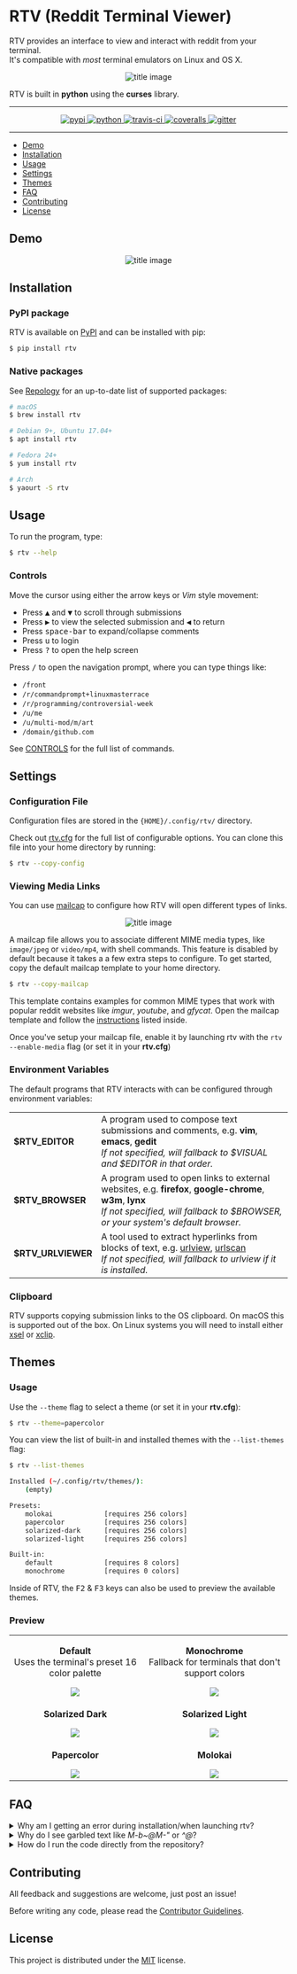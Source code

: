 # RTV (Reddit Terminal Viewer)

RTV provides an interface to view and interact with reddit from your terminal.<br/>
It's compatible with *most* terminal emulators on Linux and OS X.

<p align="center">
<img alt="title image" src="resources/title_image.png"/>
</p>

RTV is built in **python** using the **curses** library.

---

<p align="center">
  <a href="https://pypi.python.org/pypi/rtv/">
    <img alt="pypi" src="https://img.shields.io/pypi/v/rtv.svg?label=version"/>
  </a>
  <a href="https://pypi.python.org/pypi/rtv/">
    <img alt="python" src="https://img.shields.io/badge/python-2.7%2C%203.6-blue.svg"/>
  </a>
  <a href="https://travis-ci.org/michael-lazar/rtv">
    <img alt="travis-ci" src="https://travis-ci.org/michael-lazar/rtv.svg?branch=master"/>
  </a>
  <a href="https://coveralls.io/github/michael-lazar/rtv?branch=master">
    <img alt="coveralls" src="https://coveralls.io/repos/michael-lazar/rtv/badge.svg?branch=master&service=github"/>
  </a>
  <a href="https://gitter.im/michael-lazar/rtv">
    <img alt="gitter" src="https://img.shields.io/gitter/room/michael-lazar/rtv.js.svg"/>
  </a>
</p>

---

* [Demo](#demo)  
* [Installation](#installation)  
* [Usage](#usage)  
* [Settings](#settings)
* [Themes](#themes)
* [FAQ](#faq)  
* [Contributing](#contributing)  
* [License](#license)  

## Demo

<p align="center">
<img alt="title image" src="resources/demo.gif"/>
</p>

## Installation

### PyPI package

RTV is available on [PyPI](https://pypi.python.org/pypi/rtv/) and can be installed with pip:

```bash
$ pip install rtv
```

### Native packages

See [Repology](https://repology.org/metapackage/rtv/information) for an up-to-date list of supported packages:

```bash
# macOS
$ brew install rtv

# Debian 9+, Ubuntu 17.04+
$ apt install rtv

# Fedora 24+
$ yum install rtv

# Arch
$ yaourt -S rtv
```

## Usage

To run the program, type:

```bash
$ rtv --help
```

### Controls

Move the cursor using either the arrow keys or *Vim* style movement:

- Press <kbd>▲</kbd> and <kbd>▼</kbd> to scroll through submissions
- Press <kbd>▶</kbd> to view the selected submission and <kbd>◀</kbd> to return
- Press <kbd>space-bar</kbd> to expand/collapse comments
- Press <kbd>u</kbd> to login
- Press <kbd>?</kbd> to open the help screen

Press <kbd>/</kbd> to open the navigation prompt, where you can type things like:

- ``/front``
- ``/r/commandprompt+linuxmasterrace``
- ``/r/programming/controversial-week``
- ``/u/me``
- ``/u/multi-mod/m/art``
- ``/domain/github.com``

See [CONTROLS](https://github.com/michael-lazar/rtv/blob/master/CONTROLS.rst) for the full list of commands.

## Settings

### Configuration File

Configuration files are stored in the ``{HOME}/.config/rtv/`` directory.

Check out [rtv.cfg](https://github.com/michael-lazar/rtv/blob/master/rtv/templates/rtv.cfg) for the full list of configurable options. You can clone this file into your home directory by running:

```bash
$ rtv --copy-config
```

### Viewing Media Links

You can use [mailcap](https://en.wikipedia.org/wiki/Media_type#Mailcap) to configure how RTV will open different types of links.

<p align="center">
<img alt="title image" src="resources/mailcap.gif"/>
</p>

A mailcap file allows you to associate different MIME media types, like ``image/jpeg`` or ``video/mp4``, with shell commands. This feature is disabled by default because it takes a a few extra steps to configure. To get started, copy the default mailcap template to your home directory.

```bash
$ rtv --copy-mailcap
```

This template contains examples for common MIME types that work with popular reddit websites like *imgur*, *youtube*, and *gfycat*. Open the mailcap template and follow the [instructions](https://github.com/michael-lazar/rtv/blob/master/rtv/templates/mailcap) listed inside.

Once you've setup your mailcap file, enable it by launching rtv with the ``rtv --enable-media`` flag (or set it in your **rtv.cfg**)

### Environment Variables

The default programs that RTV interacts with can be configured through environment variables:

<table>
  <tr>
  <td><strong>$RTV_EDITOR</strong></td>
  <td>A program used to compose text submissions and comments, e.g. <strong>vim</strong>, <strong>emacs</strong>, <strong>gedit</strong>
  <br/> <em>If not specified, will fallback to $VISUAL and $EDITOR in that order.</em></td>
  </tr>
  <tr>
  <td><strong>$RTV_BROWSER</strong></td>
  <td>A program used to open links to external websites, e.g. <strong>firefox</strong>, <strong>google-chrome</strong>, <strong>w3m</strong>, <strong>lynx</strong>
  <br/> <em>If not specified, will fallback to $BROWSER, or your system's default browser.</em></td>
  </tr>
  <tr>
  <td><strong>$RTV_URLVIEWER</strong></td>
  <td>A tool used to extract hyperlinks from blocks of text, e.g. <a href=https://github.com/sigpipe/urlview>urlview</a>, <a href=https://github.com/firecat53/urlscan>urlscan</a>
  <br/> <em>If not specified, will fallback to urlview if it is installed.</em></td>
  </tr>
</table>

### Clipboard
RTV supports copying submission links to the OS clipboard.
On macOS this is supported out of the box.
On Linux systems you will need to install either [xsel](http://www.vergenet.net/~conrad/software/xsel/) or [xclip](https://sourceforge.net/projects/xclip/).

## Themes

### Usage

Use the ``--theme`` flag to select a theme (or set it in your **rtv.cfg**):

```bash
$ rtv --theme=papercolor
```

You can view the list of built-in and installed themes with the ``--list-themes`` flag:

```bash
$ rtv --list-themes

Installed (~/.config/rtv/themes/):
    (empty)

Presets:
    molokai             [requires 256 colors]
    papercolor          [requires 256 colors]
    solarized-dark      [requires 256 colors]
    solarized-light     [requires 256 colors]

Built-in:
    default             [requires 8 colors]
    monochrome          [requires 0 colors]
```

Inside of RTV, the <kbd>F2</kbd> & <kbd>F3</kbd> keys can also be used to preview the available themes.

### Preview

<table>
  <tr>
    <td align="center">
      <p><strong>Default</strong><br>
      Uses the terminal's preset 16 color palette</p>
      <img src="https://github.com/michael-lazar/rtv/blob/themes/resources/theme_default.png"></img>
    </td>
    <td align="center">
      <p><strong>Monochrome</strong><br>
      Fallback for terminals that don't support colors</p>
      <img src="https://github.com/michael-lazar/rtv/blob/themes/resources/theme_monochrome.png"></img>
    </td>
  </tr>
  <tr>
    <td align="center">
      <p><strong>Solarized Dark</strong></p>
      <img src="https://github.com/michael-lazar/rtv/blob/themes/resources/theme_solarized_dark.png"></img>
    </td>
    <td align="center">
      <p><strong>Solarized Light</strong></p>
      <img src="https://github.com/michael-lazar/rtv/blob/themes/resources/theme_solarized_light.png"></img>
    </td>
  </tr>
  <tr>
    <td align="center">
      <p><strong>Papercolor</strong></p>
      <img src="https://github.com/michael-lazar/rtv/blob/themes/resources/theme_papercolor.png"></img>
    </td>
    <td align="center">
      <p><strong>Molokai</strong></p>
      <img src="https://github.com/michael-lazar/rtv/blob/themes/resources/theme_molokai.png"></img>
    </td>
  </tr>
</table>

## FAQ

<details>
 <summary>Why am I getting an error during installation/when launching rtv?</summary>
 
  > If your distro ships with an older version of python 2.7 or python-requests,
  > you may experience SSL errors or other package incompatibilities. The
  > easiest way to fix this is to install rtv using python 3. If you
  > don't already have pip3, see http://stackoverflow.com/a/6587528 for setup
  > instructions. Then do
  >
  > ```bash
  > $ sudo pip uninstall rtv
  > $ sudo pip3 install -U rtv
  > ```

</details>
<details>
  <summary>Why do I see garbled text like <em>M-b~@M-"</em> or <em>^@</em>?</summary>
 
  > This type of text usually shows up when python is unable to render
  > unicode properly.
  >    
  > 1. Try starting RTV in ascii-only mode with ``rtv --ascii``
  > 2. Make sure that the terminal/font that you're using supports unicode
  > 3. Try [setting the LOCALE to utf-8](https://perlgeek.de/en/article/set-up-a-clean-utf8-environment)
  > 4. Your python may have been built against the wrong curses library,
  >    see [here](stackoverflow.com/questions/19373027) and
  >    [here](https://bugs.python.org/issue4787) for more information

</details>
<details>
 <summary>How do I run the code directly from the repository?</summary>
 
  > This project is structured to be run as a python *module*. This means that
  > you need to launch it using python's ``-m`` flag. See the example below, which
  > assumes that you have cloned the repository into the directory **~/rtv_project**.
  >
  > ```bash
  > $ cd ~/rtv_project
  > $ python3 -m rtv
  > ```

</details>

## Contributing
All feedback and suggestions are welcome, just post an issue!

Before writing any code, please read the [Contributor Guidelines](https://github.com/michael-lazar/rtv/blob/master/CONTRIBUTING.rst).

## License
This project is distributed under the [MIT](https://github.com/michael-lazar/rtv/blob/master/LICENSE) license.
   
